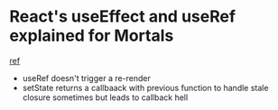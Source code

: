 # React's useEffect and useRef explained for Mortals
[ref](https://leewarrick.com/blog/react-use-effect-explained/)

- useRef doesn't trigger a re-render
- setState returns a callbaack with previous function to handle stale closure sometimes but leads to callback hell